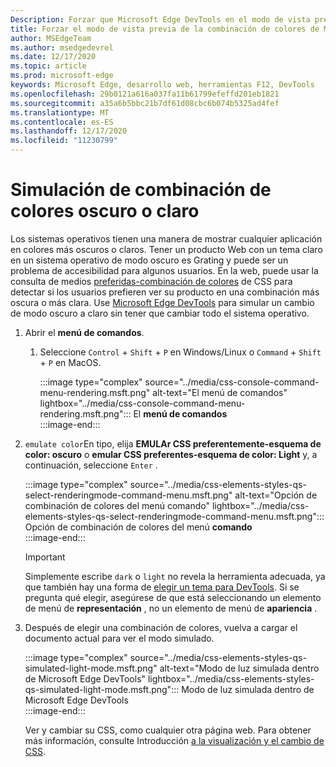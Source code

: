 ```yaml
---
Description: Forzar que Microsoft Edge DevTools en el modo de vista previa de combinación de colores.
title: Forzar el modo de vista previa de la combinación de colores de Microsoft Edge DevTools (CSS prefiere la combinación de colores)
author: MSEdgeTeam
ms.author: msedgedevrel
ms.date: 12/17/2020
ms.topic: article
ms.prod: microsoft-edge
keywords: Microsoft Edge, desarrollo web, herramientas F12, DevTools
ms.openlocfilehash: 29b0121a616a037fa11b61799efeffd201eb1821
ms.sourcegitcommit: a35a6b5bbc21b7df61d08cbc6b074b5325ad4fef
ms.translationtype: MT
ms.contentlocale: es-ES
ms.lasthandoff: 12/17/2020
ms.locfileid: "11230799"
---
```

# Simulación de combinación de colores oscuro o claro  

Los sistemas operativos tienen una manera de mostrar cualquier aplicación en colores más oscuros o claros.  Tener un producto Web con un tema claro en un sistema operativo de modo oscuro es Grating y puede ser un problema de accesibilidad para algunos usuarios.  En la web, puede usar la consulta de medios [preferidas-combinación de colores][MDNPrefersColorScheme] de CSS para detectar si los usuarios prefieren ver su producto en una combinación más oscura o más clara.  Use [Microsoft Edge DevTools][DevtoolsGuideChromiumMain] para simular un cambio de modo oscuro a claro sin tener que cambiar todo el sistema operativo.  

1.  Abrir el **menú de comandos**.  
    1.  Seleccione `Control` + `Shift` + `P` en Windows/Linux o `Command` + `Shift` + `P` en MacOS.  
        
        :::image type="complex" source="../media/css-console-command-menu-rendering.msft.png" alt-text="El menú de comandos" lightbox="../media/css-console-command-menu-rendering.msft.png":::
           El **menú de comandos**  
        :::image-end:::  
        
1.  `emulate color`En tipo, elija **EMULAr CSS preferentemente-esquema de color: oscuro** o **emular CSS preferentes-esquema de color: Light** y, a continuación, seleccione `Enter` .  
    
    :::image type="complex" source="../media/css-elements-styles-qs-select-renderingmode-command-menu.msft.png" alt-text="Opción de combinación de colores del menú comando" lightbox="../media/css-elements-styles-qs-select-renderingmode-command-menu.msft.png":::
       Opción de combinación de colores del menú **comando**  
    :::image-end:::  
    
    > [!IMPORTANT]
    > Simplemente escribe `dark` o `light` no revela la herramienta adecuada, ya que también hay una forma de [elegir un tema para DevTools][DevtoolsGuideChromiumCustomizeDarkTheme].  Si se pregunta qué elegir, asegúrese de que está seleccionando un elemento de menú de **representación** , no un elemento de menú de **apariencia** .  

1.  Después de elegir una combinación de colores, vuelva a cargar el documento actual para ver el modo simulado.  
    
    :::image type="complex" source="../media/css-elements-styles-qs-simulated-light-mode.msft.png" alt-text="Modo de luz simulada dentro de Microsoft Edge DevTools" lightbox="../media/css-elements-styles-qs-simulated-light-mode.msft.png":::
       Modo de luz simulada dentro de Microsoft Edge DevTools  
    :::image-end:::  
    
    Ver y cambiar su CSS, como cualquier otra página web.  Para obtener más información, consulte Introducción [a la visualización y el cambio de CSS][DevtoolsGuideChromiumCssIndex].  

<!-- links -->  

[DevtoolsGuideChromiumMain]: ../index.md "Herramientas para desarrolladores de Microsoft Edge (cromo) | Microsoft docs"  
[DevtoolsGuideChromiumCustomizeDarkTheme]: ../customize/dark-theme.md "Habilitar tema oscuro en Microsoft Edge DevTools | Microsoft docs"
[DevtoolsGuideChromiumCssIndex]: ../css/index.md "Introducción a la visualización y el cambio de CSS | Microsoft docs"  

[MDNPrefersColorScheme]: https://developer.mozilla.org/docs/Web/CSS/@media/prefers-color-scheme "preferida-combinación de colores | MDN"  
